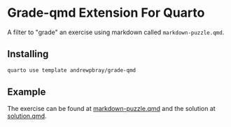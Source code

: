 # Grade-qmd Extension For Quarto

A filter to "grade" an exercise using markdown called `markdown-puzzle.qmd`.

## Installing

```bash
quarto use template andrewpbray/grade-qmd
```

## Example

The exercise can be found at [markdown-puzzle.qmd](markdown-puzzle.qmd) and the solution at [solution.qmd](solution.qmd).

